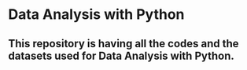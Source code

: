 # Data Analysis with Python

## This repository is having all the codes and the datasets used for Data Analysis with Python.
